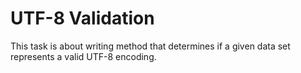 # UTF-8 Validation

This task is about writing method that determines if a given data set represents a valid UTF-8 encoding.
